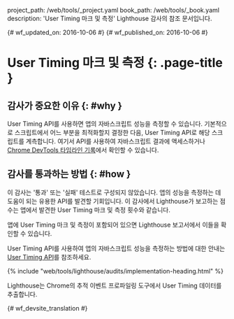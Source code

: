 project_path: /web/tools/_project.yaml
book_path: /web/tools/_book.yaml
description: 'User Timing 마크 및 측정' Lighthouse 감사의 참조 문서입니다.

{# wf_updated_on: 2016-10-06 #}
{# wf_published_on: 2016-10-06 #}

# User Timing 마크 및 측정  {: .page-title }

## 감사가 중요한 이유 {: #why }

User Timing API를 사용하면 앱의 자바스크립트 성능을 측정할 수 있습니다.
기본적으로 스크립트에서 어느 부분을 최적화할지 결정한 다음,
User Timing API로 해당 스크립트를 계측합니다.
 여기서 API를 사용하여 자바스크립트 결과에 액세스하거나
[Chrome DevTools 타임라인
기록](/web/tools/chrome-devtools/evaluate-performance/timeline-tool)에서 확인할 수 있습니다.

## 감사를 통과하는 방법 {: #how }

이 감사는 '통과' 또는 '실패' 테스트로 구성되지 않았습니다. 앱의 성능을 측정하는 데 도움이 되는
유용한 API를 발견할 기회입니다.
 이 감사에서 Lighthouse가 보고하는 점수는
앱에서 발견한 User Timing 마크 및 측정 횟수와 같습니다.

앱에 User Timing 마크 및 측정이 포함되어 있으면
Lighthouse 보고서에서 이들을 확인할 수 있습니다.

User Timing API를 사용하여 앱의 자바스크립트 성능을 측정하는 방법에 대한 안내는 [User Timing API](https://www.html5rocks.com/en/tutorials/webperformance/usertiming/)를
참조하세요.


{% include "web/tools/lighthouse/audits/implementation-heading.html" %}

Lighthouse는 Chrome의 추적 이벤트 프로파일링 도구에서 User Timing 데이터를 추출합니다.


{# wf_devsite_translation #}
